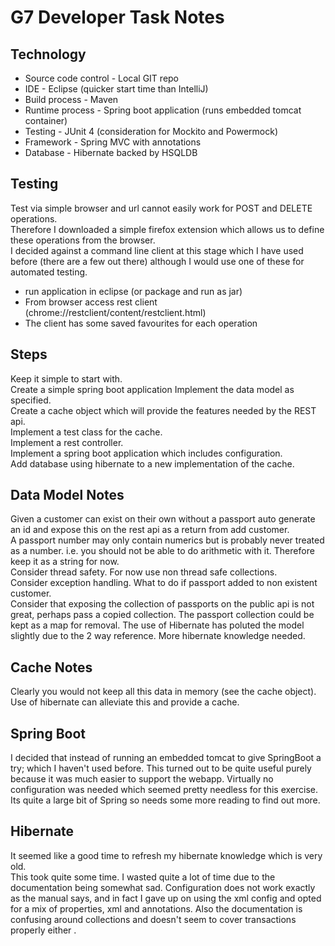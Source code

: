 G7 Developer Task Notes
=

Technology
-
* Source code control - Local GIT repo
* IDE - Eclipse (quicker start time than IntelliJ)
* Build process - Maven
* Runtime process - Spring boot application (runs embedded tomcat container)
* Testing - JUnit 4 (consideration for Mockito and Powermock)
* Framework - Spring MVC with annotations
* Database - Hibernate backed by HSQLDB

Testing
-
Test via simple browser and url cannot easily work for POST and DELETE operations.  
Therefore I downloaded a simple firefox extension which allows us to define these operations from the browser.  
I decided against a command line client at this stage which I have used before (there are a few out there) although I would use one of these for automated testing.

* run application in eclipse (or package and run as jar)
* From browser access rest client (chrome://restclient/content/restclient.html)
* The client has some saved favourites for each operation

Steps
-
Keep it simple to start with.  
Create a simple spring boot application
Implement the data model as specified.  
Create a cache object which will provide the features needed by the REST api.  
Implement a test class for the cache.  
Implement a rest controller.  
Implement a spring boot application which includes configuration.  
Add database using hibernate to a new implementation of the cache.  


Data Model Notes
-
Given a customer can exist on their own without a passport auto generate an id and expose this on the rest api as a return from add customer.  
A passport number may only contain numerics but is probably never treated as a number.  i.e. you should not be able to do arithmetic with it.  Therefore keep it as a string for now.  
Consider thread safety.  For now use non thread safe collections.  
Consider exception handling.  What to do if passport added to non existent customer.  
Consider that exposing the collection of passports on the public api is not great, perhaps pass a copied collection. 
The passport collection could be kept as a map for removal.
The use of Hibernate has poluted the model slightly due to the 2 way reference.  More hibernate knowledge needed.

Cache Notes
-
Clearly you would not keep all this data in memory (see the cache object).  
Use of hibernate can alleviate this and provide a cache.  

Spring Boot
-
I decided that instead of running an embedded tomcat to give SpringBoot a try; which I haven't used before.  This turned out to be quite useful purely because it was much easier to support the webapp.  Virtually no configuration was needed which seemed pretty needless for this exercise.  Its quite a large bit of Spring so needs some more reading to find out more.

Hibernate
-
It seemed like a good time to refresh my hibernate knowledge which is very old.  
This took quite some time. I wasted quite a lot of time due to the documentation being somewhat sad. Configuration does not work exactly as the manual says, and in fact I gave up on using the xml config and opted for a mix of properties, xml and annotations.  Also the documentation is confusing around collections and doesn't seem to cover transactions properly either .  
